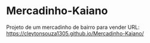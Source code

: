 # Mercadinho-Kaiano
 Projeto de um mercadinho de bairro para vender
URL: https://cleytonsouza1305.github.io/Mercadinho-Kaiano/